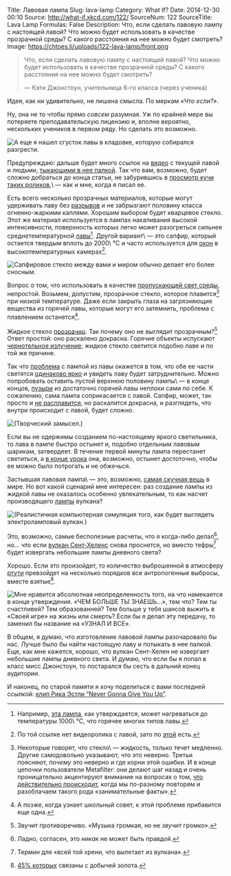 Title: Лавовая лампа
Slug: lava-lamp
Category: What If?
Date: 2014-12-30 00:10
Source: http://what-if.xkcd.com/122/
SourceNum: 122
SourceTitle: Lava Lamp
Formulas: False
Description: Что, если сделать лавовую лампу с настоящей лавой? Что можно будет использовать в качестве прозрачной среды? С какого расстояния на нее можно будет смотреть?
Image: https://chtoes.li/uploads/122-lava-lamp/front.png

> Что, если сделать лавовую лампу с настоящей лавой? Что можно будет использовать в качестве прозрачной среды? С какого расстояния на нее можно будет смотреть?
>
> — Кэти Джонстоун, учительница 6-го класса (через ученика)

Идея, как ни удивительно, не лишена смысла. По меркам *«Что если?»*.

Ну, она не то чтобы прямо *совсем* разумная. Уж по крайней мере вы потеряете преподавательскую лицензию и, вполне вероятно, нескольких учеников в первом ряду. Но сделать это возможно.

![](/uploads/122-lava-lamp/fear_ru.png "А еще я нашел сгусток лавы в кладовке, которую собирался разгрести.")

Предупреждаю: дальше будет много ссылок на [видео][1] с текущей лавой и людьми, [тыкающими в нее палкой][2]. Так что вам, возможно, будет сложно добраться до конца статьи, не забурившись в [просмотр кучи таких роликов][3],\ — как и мне, когда я писал ее.

Есть всего несколько прозрачных материалов, которые могут удерживать лаву без [разрывов][4] и не забрызгают половину класса огненно-жаркими каплями. Хорошим выбором будет кварцевое стекло. Этот же материал используется в лампах накаливания высокой интенсивности, поверхность которых легко может разогреться сильнее среднетемпературной [лавы][5][^1]. Другой вариант\ — это сапфир, который остается твердым вплоть до 2000\ °C и часто используется для [окон][6] в высокотемпературных камерах[^2].

[^1]: Например, [эта лампа][7], как утверждается, может нагреваться до температуры 1000\ °C, что горячее многих типов лавы.

[^2]: По той ссылке нет видеоролика с лавой, зато по [этой][8] есть.

![](/uploads/122-lava-lamp/horrible_ru.png "Сапфировое стекло между вами и миром обычно делает его более сносным.")

Вопрос о том, что использовать в качестве [пропускающей свет среды][9], непростой. Возьмем, допустим, прозрачное стекло, которое плавится[^3] при низкой температуре. Даже если закрыть глаза на загрязняющие вещества из горячей лавы, которые могут его затемнить, проблема с плавлением останется[^4].

[^3]: Некоторые говорят, что стекло\ — жидкость, только течет медленно. Другие самодовольно указывают, что это неверно. Третьи поясняют, *почему* это неверно и где корни этой ошибки. И в конце цепочки пользователи Metafilter: они делают шаг назад и очень проницательно акцентируют внимание на вопросах о том, [что действительно происходит][10], когда мы по-разному повторям и разоблачаем такого рода «занимательные факты».

[^4]: А позже, когда узнает школьный совет, к этой проблеме прибавится еще одна.

Жидкое стекло [прозрачно][11]. Так почему оно не *выглядит* прозрачным?[^5] Ответ простой: оно раскалено докрасна. Горячие объекты испускают [чернотельное излучение][12]; жидкое стекло светится подобно лаве и по той же причине.

[^5]: Звучит противоречиво. «Музыка громкая, но не *звучит* громко».

Так что [проблема][13] с лампой из лавы окажется в том, что обе ее части светятся [одинаково ярко][14] и увидеть лаву будет затруднительно. Можно попробовать оставить пустой верхнюю половину лампы\ — в конце концов, [пузыри][15] из достаточно горячей лавы неплохи сами по себе. К сожалению, сама лампа соприкасается с лавой. Сапфир, может, так просто и [не расплавится][16], но раскалится докрасна, и разглядеть, что внутри происходит с лавой, будет сложно.

![](/uploads/122-lava-lamp/inside.png "(Творческий замысел.)")

Если вы не одержимы созданием по-настоящему яркого светильника, то лава в лампе быстро остынет и, подобно отдельным лавовым шарикам, затвердеет. В течение первой минуты лампа перестанет светиться, а [в конце урока][17] она, возможно, остынет достоточно, чтобы ее можно было потрогать и не обжечься.

Застывшая лавовая лампа\ — это, возможно, [самая скучная вещь][18] в мире. Но вот какой сценарий мне интересен: раз создание лампы из жидкой лавы не оказалось особенно увлекательным, то как насчет производящего [лампы][19] вулкана?

![](/uploads/122-lava-lamp/volcano.png "(Реалистичная компьютерная симуляция того, как будет выглядеть электроламповый вулкан.)")

Это, возможно, самые бесполезные расчеты, что я когда-либо делал[^6], но… что если [вулкан Сент-Хеленс][20] снова проснется, но вместо тефры[^7] будет извергать небольшие лампы дневного света?

[^6]: Ладно, согласен, это *никак* не может быть правдой.

[^7]: Термин для «всей той хрени, что вылетает из вулкана».

Хорошо. Если это произойдет, то количество выброшенной в атмосферу [ртути][21] превзойдет на несколько порядков все антропогенные выбросы, вместе взятые[^8].

[^8]: [45% которых][22] связаны с добычей золота.

![](/uploads/122-lava-lamp/more.png "Мне нравится абсолютная неопределенность того, на что намекается в конце утверждения. «ЧЕМ БОЛЬШЕ ТЫ ЗНАЕШЬ…», тем что? Тем ты счастливей? Тем образованней? Тем больше у тебя шансов выжить в «Своей игре» на жизнь или смерть? Если бы я делал эту передачу, то заменил бы название на «УЗНАЛ И ВСЕ».")

В общем, я думаю, что изготовление лавовой лампы разочаровало бы нас. Лучше было бы найти настоящую лаву и потыкать в нее палкой. Еще, как мне кажется, хорошо, что вулкан Сент-Хелен не извергает небольшие лампы дневного света. И думаю, что если бы я попал в класс мисс Джонстоун, то постарался бы сесть в дальний конец аудитории.

И наконец, по старой памяти я хочу поделиться с вами последней ссылкой: [клип Рика Эстли “Never Gonna Give You Up”][23].

[1]: https://www.youtube.com/watch?v=K2x7FGzjbqQ "4 ноября 2014 | Невероятный вид из близи на поток лавы гавайского вулкана Килауэа [деревня Пахоа, 3 ноября]"

[2]: https://www.youtube.com/watch?v=SbcM7lh6DSQ "Потыкивание лавы палочкой"

[3]: https://www.youtube.com/watch?v=6M-YX-r0Ll4 "Равиоли и лава 2 | Nikon D800 и GoPro"

[4]: https://www.youtube.com/watch?v=a6pXf05Ph9Q "Втыкание палки в жидкую лаву"

[5]: https://www.youtube.com/watch?v=kHO389dvj6Y "12-11-2014\ — Гавайский лавовый поток достигает пересадочной станции\ — течет вниз к дороге"

[6]: http://www.newport.com/Sapphire-Optical-Windows/378626/1033/info.aspx "Сапфировое окно для наблюдений (англ.)"

[7]: http://www.amazon.ca/Philips-400w-GY9-5-Short-Light/dp/B0062ATTRW "Лампа от Philips и Stage & Studio\ — 400 Ватт, 5600 К (англ.)"

[8]: https://www.youtube.com/watch?v=GaSjwAu3yrI "Кола и лава | Nikon D800 и GoPro"

[9]: https://www.youtube.com/watch?v=scGvM_VoPwk#t=31 "Лава вливается в Тихий океан на Гавайах"

[10]: http://www.metafilter.com/141772/MetaFolkloreFilter#5676767 "Фольклорный метафильтр (англ.)"

[11]: https://www.youtube.com/watch?v=1WmJOhbpyKY "Создание стеклянного коня старым добрым способом\ — Франсиско Лопес Серрано"

[12]: https://www.youtube.com/watch?v=-QhU8eMR4IQ "Monster Energy (Call Of Duty Ghosts) и лава\ — Nikon D800"

[13]: https://www.youtube.com/watch?v=bWswq8PmRII "Движение аа-лавы, вулкан Килауэа | 1 июня 2010"

[14]: https://www.youtube.com/watch?v=xsJn8izcKtg "Потрясающая подводная подушечная лава\ — лавовый дайвинг на Гавайах"

[15]: https://www.youtube.com/watch?v=EFVQhcuT2U0 "Лава против банки SPAM\'а\ — лавовый поток в Пахоа, Килауэа"

[16]: https://www.youtube.com/watch?v=2dww24LeoEk "Впечатляющий ролик: лава течет прямо в море | вулкан Килауэа, Гавайи, США"

[17]: https://www.youtube.com/watch?v=Zf4wKY8PJtg "Игры с лавой\ — глупо и опасно?"

[18]: https://www.youtube.com/watch?v=TszHiC6fjDg "Невероятный лавовый заезд на байдаках"

[19]: https://www.youtube.com/watch?v=7V2_aMG3YsI "Докрасна разогретое пушечное ядро во льду и в воде"

[20]: https://www.youtube.com/watch?v=Jxvisqt-U-8 "Лава против «1984» Van Halen\'а"

[21]: https://www.youtube.com/watch?v=cFvijBpzD_Y "Опоссум предупреждает о настоящих инопланетянах"

[22]: http://www.chem.unep.ch/mercury/Atmospheric_Emissions/UNEP%20SUMMARY%20REPORT%20-%20CORRECTED%20May09%20%20final%20for%20WEB%202008.pdf "Оценка общего количества ртути в атмосфере: источники, распространение и перемещение (англ.)"

[23]: https://www.youtube.com/watch?v=Q8NXO6YxBmU#t=3 "13-06-13\ — поток лавы из конуса Пуу-оо вулкана Килауэа | Nikon D800"
